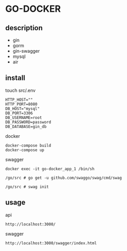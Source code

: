 # GO-DOCKER

## description

- gin
- gorm
- gin-swagger
- mysql
- air

## install

touch src/.env

```
HTTP_HOST=""
HTTP_PORT=8080
DB_HOST="mysql"
DB_PORT=3306
DB_USERNAME=root
DB_PASSWORD=password
DB_DATABASE=gin_db
```

docker

```
docker-compose build
docker-compose up
```

swagger

```
docker exec -it go-docker_app_1 /bin/sh

/go/src # go get -u github.com/swaggo/swag/cmd/swag

/go/src # swag init
```

## usage

api

```
http://localhost:3000/
```

swagger
```
http://localhost:3000/swagger/index.html
```
